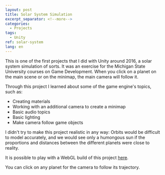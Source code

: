 ```yaml
---
layout: post
title: Solar System Simulation
excerpt_separator: <!--more-->
categories:
  - Projects
tags:
  - Unity
ref: solar-system
lang: en
---
```


This is one of the first projects that I did with Unity around 2016, a solar system simulation of sorts.
It was an exercise for the Michigan State University courses on Game Development.
When you click on a planet on the main scene or on the minimap, the main camera will follow it.

<!--more-->

Through this project I learned about some of the game engine's topics, such as: 
* Creating materials
* Working with an additional camera to create a minimap
* Basic audio topics
* Basic lighting
* Make camera follow game objects

I didn't try to make this project realistic in any way:
Orbits would be difficult to model accurately, and we would see only a humongous sun if
the proportions and distances between the different planets were close to reality.

It is possible to play with a WebGL build of this project [here](/assets/webgl/solar-system).

You can click on any planet for the camera to follow its trajectory.
